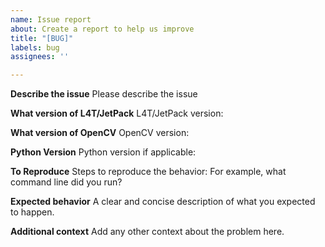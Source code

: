 ```yaml
---
name: Issue report
about: Create a report to help us improve
title: "[BUG]"
labels: bug
assignees: ''

---
```


**Describe the issue**
Please describe the issue

**What version of L4T/JetPack**
L4T/JetPack version:

**What version of OpenCV**
OpenCV version:

**Python Version**
Python version if applicable:

**To Reproduce**
Steps to reproduce the behavior:
For example, what command line did you run?

**Expected behavior**
A clear and concise description of what you expected to happen.

**Additional context**
Add any other context about the problem here.
